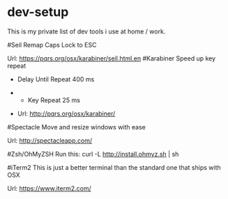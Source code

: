 # dev-setup
This is my private list of dev tools i use at home / work.

#Seil
Remap Caps Lock to ESC

Url: https://pqrs.org/osx/karabiner/seil.html.en
#Karabiner
Speed up key repeat
- Delay Until Repeat 400 ms
- - Key Repeat 25 ms

- Url: http://pqrs.org/osx/karabiner/

#Spectacle
Move and resize windows with ease

Url: http://spectacleapp.com/

#Zsh/OhMyZSH
Run this: curl -L http://install.ohmyz.sh | sh

#iTerm2
This is just a better terminal than the standard one that ships with OSX

Url: https://www.iterm2.com/
